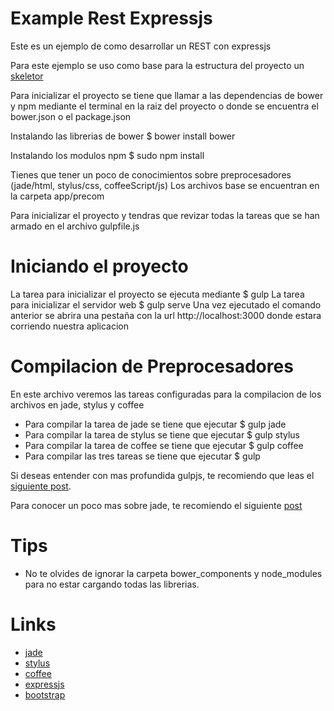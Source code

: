 # Example Rest Expressjs
Este es un ejemplo de como desarrollar un REST con expressjs

Para este ejemplo se uso como base para la estructura del proyecto un [skeletor](https://github.com/erikfloresq/skeletor)

Para inicializar el proyecto se tiene que llamar a las dependencias de bower y npm mediante el terminal en la raiz del proyecto o donde se encuentra el bower.json o el package.json

Instalando las librerias de bower
$ bower install bower

Instalando los modulos npm
$ sudo npm install

Tienes que tener un poco de conocimientos sobre preprocesadores (jade/html, stylus/css, coffeeScript/js)
Los archivos base se encuentran en la carpeta app/precom

Para inicializar el proyecto y tendras que revizar todas la tareas que se han armado en el archivo gulpfile.js

# Iniciando el proyecto

La tarea para inicializar el proyecto se ejecuta mediante
$ gulp
La tarea para inicializar el servidor web
$ gulp serve
Una vez ejecutado el comando anterior se abrira una pestaña con la url http://localhost:3000 donde estara corriendo nuestra aplicacion

# Compilacion de Preprocesadores

En este archivo veremos las tareas configuradas para la compilacion de los archivos en jade, stylus y coffee
- Para compilar la tarea de jade se tiene que ejecutar
$ gulp jade
- Para compilar la tarea de stylus se tiene que ejecutar
$ gulp stylus
- Para compilar la tarea de coffee se tiene que ejecutar
$ gulp coffee
- Para compilar las tres tareas se tiene que ejecutar
$ gulp


Si deseas entender con mas profundida gulpjs, te recomiendo que leas el [siguiente post](http://frontendlabs.io/1669--gulp-js-en-espanol-tutorial-basico-primeros-pasos-y-ejemplos).

Para conocer un poco mas sobre jade, te recomiendo el siguiente [post](http://frontendlabs.io/70--jade-language-node-template-engine-and-html-preprocessor)


# Tips
- No te olvides de ignorar la carpeta bower_components y node_modules para no estar cargando todas las librerias.

# Links
- [jade](http://jade-lang.com/)
- [stylus](http://learnboost.github.io/stylus/)
- [coffee](http://coffeescript.org/)
- [expressjs](http://expressjs.com/)
- [bootstrap](http://getbootstrap.com/)

